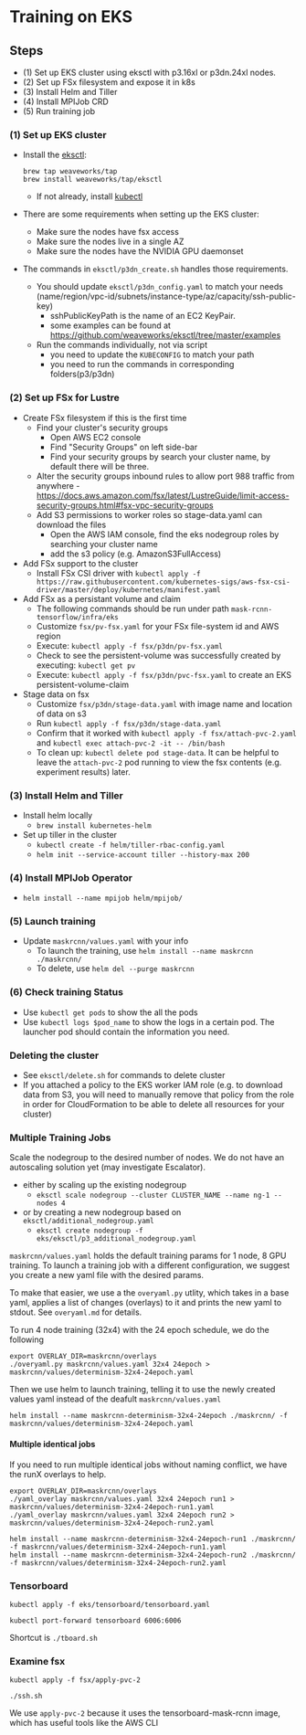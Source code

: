 # Training on EKS

## Steps

* (1) Set up EKS cluster using eksctl with p3.16xl or p3dn.24xl nodes.
* (2) Set up FSx filesystem and expose it in k8s
* (3) Install Helm and Tiller
* (4) Install MPIJob CRD
* (5) Run training job


### (1) Set up EKS cluster

- Install the [eksctl](https://github.com/weaveworks/eksctl):
  ```
  brew tap weaveworks/tap
  brew install weaveworks/tap/eksctl
  ```
  - If not already, install [kubectl](https://kubernetes.io/docs/tasks/tools/install-kubectl/#install-kubectl-binary-with-curl-on-macos)

- There are some requirements when setting up the EKS cluster:
    - Make sure the nodes have fsx access
    - Make sure the nodes live in a single AZ
    - Make sure the nodes have the NVIDIA GPU daemonset

- The commands in `eksctl/p3dn_create.sh` handles those requirements.
    - You should update `eksctl/p3dn_config.yaml` to match your needs (name/region/vpc-id/subnets/instance-type/az/capacity/ssh-public-key)
        - sshPublicKeyPath is the name of an EC2 KeyPair.
        - some examples can be found at https://github.com/weaveworks/eksctl/tree/master/examples
    - Run the commands individually, not via script
        - you need to update the `KUBECONFIG` to match your path
        - you need to run the commands in corresponding folders(p3/p3dn)


### (2) Set up FSx for Lustre

- Create FSx filesystem if this is the first time
    - Find your cluster's security groups
        - Open AWS EC2 console
        - Find "Security Groups" on left side-bar
        - Find your security groups by search your cluster name, by default there will be three.
    - Alter the security groups inbound rules to allow port 988 traffic from anywhere - https://docs.aws.amazon.com/fsx/latest/LustreGuide/limit-access-security-groups.html#fsx-vpc-security-groups
    - Add S3 permissions to worker roles so stage-data.yaml can download the files
        - Open the AWS IAM console, find the eks nodegroup roles by searching your cluster name
        - add the s3 policy (e.g. AmazonS3FullAccess)
- Add FSx support to the cluster
    - Install FSx CSI driver with `kubectl apply -f https://raw.githubusercontent.com/kubernetes-sigs/aws-fsx-csi-driver/master/deploy/kubernetes/manifest.yaml`
- Add FSx as a persistant volume and claim
    - The following commands should be run under path `mask-rcnn-tensorflow/infra/eks`
    - Customize `fsx/pv-fsx.yaml` for your FSx file-system id and AWS region
    - Execute: `kubectl apply -f fsx/p3dn/pv-fsx.yaml`
    - Check to see the persistent-volume was successfully created by executing: `kubectl get pv`
    - Execute: `kubectl apply -f fsx/p3dn/pvc-fsx.yaml` to create an EKS persistent-volume-claim
- Stage data on fsx
    - Customize `fsx/p3dn/stage-data.yaml` with image name and location of data on s3
    - Run `kubectl apply -f fsx/p3dn/stage-data.yaml`
    - Confirm that it worked with  `kubectl apply -f fsx/attach-pvc-2.yaml` and `kubectl exec attach-pvc-2 -it -- /bin/bash`
    - To clean up: `kubectl delete pod stage-data`. It can be helpful to leave the `attach-pvc-2` pod running to view the fsx contents (e.g. experiment results) later.

### (3) Install Helm and Tiller

- Install helm locally
    - `brew install kubernetes-helm`
- Set up tiller in the cluster
    - `kubectl create -f helm/tiller-rbac-config.yaml`
    - `helm init --service-account tiller --history-max 200`


### (4) Install MPIJob Operator

- `helm install --name mpijob helm/mpijob/`


### (5) Launch training

- Update `maskrcnn/values.yaml` with your info
    - To launch the training, use `helm install --name maskrcnn ./maskrcnn/`
    - To delete, use `helm del --purge maskrcnn`

### (6) Check training Status
- Use `kubectl get pods` to show the all the pods
- Use `kubectl logs $pod_name` to show the logs in a certain pod. The launcher pod should contain the information you need.

### Deleting the cluster

- See `eksctl/delete.sh` for commands to delete cluster
- If you attached a policy to the EKS worker IAM role (e.g. to download data from S3, you will need to manually remove that policy from the role in order for CloudFormation to be able to delete all resources for your cluster)


### Multiple Training Jobs

Scale the nodegroup to the desired number of nodes. We do not have an autoscaling solution yet (may investigate Escalator).

- either by scaling up the existing nodegroup
    - `eksctl scale nodegroup --cluster CLUSTER_NAME --name ng-1 --nodes 4`
- or by creating a new nodegroup based on `eksctl/additional_nodegroup.yaml`
    - `eksctl create nodegroup -f eks/eksctl/p3_additional_nodegroup.yaml`

`maskrcnn/values.yaml` holds the default training params for 1 node, 8 GPU training. To launch a training job with a different configuration, we suggest you create a new yaml file with the desired params.

To make that easier, we use a the `overyaml.py` utlity, which takes in a base yaml, applies a list of changes (overlays) to it and prints the new yaml to stdout. See `overyaml.md` for details.

To run 4 node training (32x4) with the 24 epoch schedule, we do the following

```
export OVERLAY_DIR=maskrcnn/overlays
./overyaml.py maskrcnn/values.yaml 32x4 24epoch > maskrcnn/values/determinism-32x4-24epoch.yaml
```

Then we use helm to launch training, telling it to use the newly created values yaml instead of the deafult `maskrcnn/values.yaml`

```
helm install --name maskrcnn-determinism-32x4-24epoch ./maskrcnn/ -f maskrcnn/values/determinism-32x4-24epoch.yaml
```

#### Multiple identical jobs

If you need to run multiple identical jobs without naming conflict, we have the runX overlays to help.

```
export OVERLAY_DIR=maskrcnn/overlays
./yaml_overlay maskrcnn/values.yaml 32x4 24epoch run1 > maskrcnn/values/determinism-32x4-24epoch-run1.yaml
./yaml_overlay maskrcnn/values.yaml 32x4 24epoch run2 > maskrcnn/values/determinism-32x4-24epoch-run2.yaml

helm install --name maskrcnn-determinism-32x4-24epoch-run1 ./maskrcnn/ -f maskrcnn/values/determinism-32x4-24epoch-run1.yaml
helm install --name maskrcnn-determinism-32x4-24epoch-run2 ./maskrcnn/ -f maskrcnn/values/determinism-32x4-24epoch-run2.yaml
```



### Tensorboard

`kubectl apply -f eks/tensorboard/tensorboard.yaml`

`kubectl port-forward tensorboard 6006:6006`

Shortcut is `./tboard.sh`

### Examine fsx

`kubectl apply -f fsx/apply-pvc-2`

`./ssh.sh`

We use `apply-pvc-2` because it uses the tensorboard-mask-rcnn image, which has useful tools like the AWS CLI
